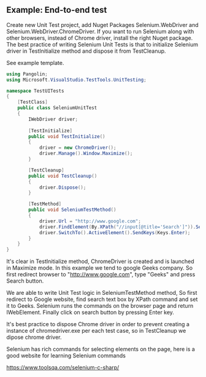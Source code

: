 ## Example: End-to-end test

Create new Unit Test project, add Nuget Packages Selenium.WebDriver and Selenium.WebDriver.ChromeDriver. If you want to run Selenium along with other browsers, instead of Chrome driver, install the right Nuget package.
The best practice of writing Selenium Unit Tests is that to initialize Selenium driver in TestInitialize method and dispose it from TestCleanup.

See example template.



```C#
using Pangolin;
using Microsoft.VisualStudio.TestTools.UnitTesting;

namespace TestUITests
{
    [TestClass]
    public class SeleniumUnitTest
    {
        IWebDriver driver;
        
        [TestInitialize]
        public void TestInitialize()
        {
            driver = new ChromeDriver();
            driver.Manage().Window.Maximize();
        }

        [TestCleanup]
        public void TestCleanup()
        {
            driver.Dispose();
        }

        [TestMethod]
        public void SeleniumTestMethod()
        {
            driver.Url = "http://www.google.com";
            driver.FindElement(By.XPath("//input[@title='Search']")).SendKeys("Geeks");
            driver.SwitchTo().ActiveElement().SendKeys(Keys.Enter);
        }
    }
}

```



It's clear in TestInitialize method, ChromeDriver is created and is launched in Maximize mode. In this example we tend to google Geeks company. So first redirect browser to "http://www.google.com", type "Geeks" and press Search button. 

We are able to write Unit Test logic in SeleniumTestMethod method, So first redirect to Google website, find search text box by XPath command and set it to Geeks. Selenium runs the commands on the browser page and return IWebElement. Finally click on search button by pressing Enter key.

It's best practice to dispose Chrome driver in order to prevent creating a instance of chromedriver.exe per each test case, so in TestCleanup we dipose chrome driver.

Selenium has rich commands for selecting elements on the page, here is a good website for learning Selenium commands

https://www.toolsqa.com/selenium-c-sharp/